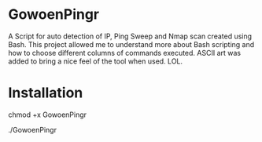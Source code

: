 # GowoenPingr
A Script for auto detection of IP, Ping Sweep and Nmap scan created using Bash. This project allowed me to understand more about Bash scripting and how to choose different columns of commands executed. ASCII art was added to bring a nice feel of the tool when used. LOL.

# Installation

chmod +x GowoenPingr

./GowoenPingr
